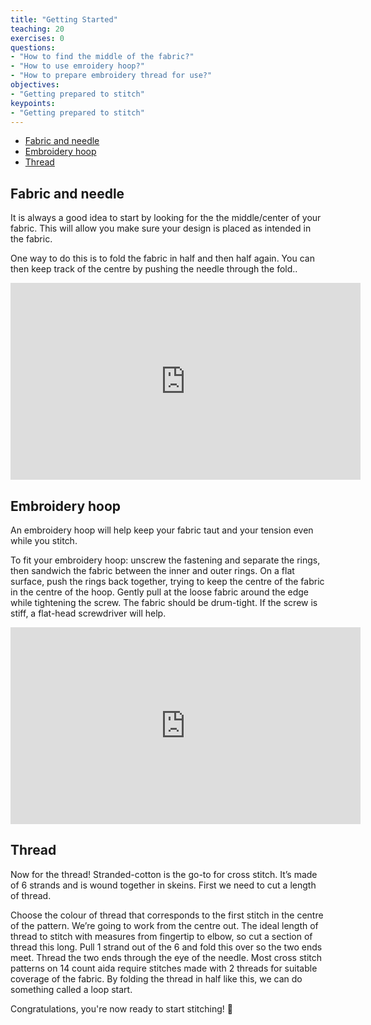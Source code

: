 ```yaml
---
title: "Getting Started"
teaching: 20
exercises: 0
questions:
- "How to find the middle of the fabric?"
- "How to use emroidery hoop?"
- "How to prepare embroidery thread for use?"
objectives:
- "Getting prepared to stitch"
keypoints:
- "Getting prepared to stitch"
---
```


- [Fabric and needle](#fabric-and-needle)
- [Embroidery hoop](#embroidery-hoop)
- [Thread](#thread)

## Fabric and needle

It is always a good idea to start by looking for the the middle/center of your fabric.
This will allow you make sure your design is placed as intended in the fabric.

One way to do this is to fold the fabric in half and then half again.
You can then keep track of the centre by pushing the needle through the fold..

<iframe width="560" height="315" src="https://www.youtube.com/embed/nVawkpj1T3g" frameborder="0" allow="accelerometer; autoplay; encrypted-media; gyroscope; picture-in-picture" allowfullscreen></iframe>

## Embroidery hoop

An embroidery hoop will help keep your fabric taut and your tension even while you stitch.

To fit your embroidery hoop: unscrew the fastening and separate the rings, then sandwich the fabric between the inner and outer rings.
On a flat surface, push the rings back together, trying to keep the centre of the fabric in the centre of the hoop.
Gently pull at the loose fabric around the edge while tightening the screw.
The fabric should be drum-tight.
If the screw is stiff, a flat-head screwdriver will help.

<iframe width="560" height="315" src="https://www.youtube.com/embed/4Q4ieJCFBMo" frameborder="0" allow="accelerometer; autoplay; encrypted-media; gyroscope; picture-in-picture" allowfullscreen></iframe>

## Thread

Now for the thread!
Stranded-cotton is the go-to for cross stitch.
It’s made of 6 strands and is wound together in skeins.
First we need to cut a length of thread.

Choose the colour of thread that corresponds to the first stitch in the centre of the pattern.
We’re going to work from the centre out.
The ideal length of thread to stitch with measures from fingertip to elbow, so cut a section of thread this long.
Pull 1 strand out of the 6 and fold this over so the two ends meet.
Thread the two ends through the eye of the needle.
Most cross stitch patterns on 14 count aida require stitches made with 2 threads for suitable coverage of the fabric.
By folding the thread in half like this, we can do something called a loop start.

Congratulations, you're now ready to start stitching! :tada:
